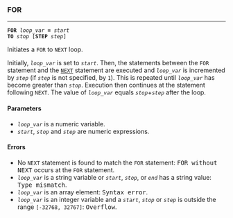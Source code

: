 ### FOR
***
<code><b>FOR</b> <var>loop_var</var> <b>=</b> <var>start</var> <b>TO</b> <var>stop</var> [<b>STEP</b> <var>step</var>]</code>

Initiates a `FOR` to `NEXT` loop.

Initially, <code><var>loop_var</var></code> is set to <code><var>start</var></code>. Then, the statements between the `FOR` 
statement and the [`NEXT`](#NEXT) statement are executed and <code><var>loop_var</var></code> is incremented by 
<code><var>step</var></code> (if <code><var>step</var></code> is not specified, by `1`). This is repeated until <code><var>loop_var</var></code> has 
become greater than <code><var>stop</var></code>. Execution then continues at the statement following 
`NEXT`. The value of <code><var>loop_var</var></code> equals <code><var>stop</var></code>+<code><var>step</var></code> after the loop.

#### Parameters
* <code><var>loop_var</var></code> is a numeric variable.
* <code><var>start</var></code>, <code><var>stop</var></code> and <code><var>step</var></code> are numeric expressions.

#### Errors
* No <code>NEXT</code> statement is found to match the <code>FOR</code> statement: <samp>FOR without NEXT</samp> occurs  at the <code>FOR</code> statement.
* <code><var>loop_var</var></code> is a string variable or <code><var>start</var></code>, <code><var>stop</var></code>, or <code><var>end</var></code> has a string value: <samp>Type   mismatch</samp>.
* <code><var>loop_var</var></code> is an array element: <samp>Syntax error</samp>.
* <code><var>loop_var</var></code> is an integer variable and a <code><var>start</var></code>, <code><var>stop</var></code> or <code><var>step</var></code> is outside the range  `[-32768, 32767]`: <samp>Overflow</samp>.
